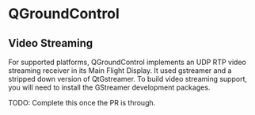 # QGroundControl

## Video Streaming

For supported platforms, QGroundControl implements an UDP RTP video streaming receiver in its Main Flight Display. It used gstreamer and a stripped down version of QtGstreamer.
To build video streaming support, you will need to install the GStreamer development packages.

TODO: Complete this once the PR is through.
